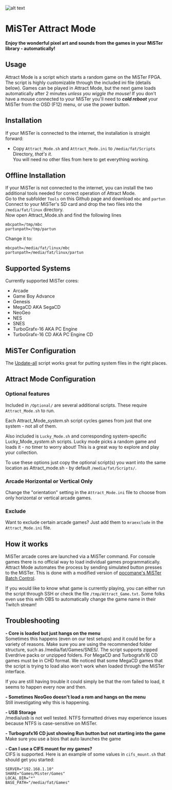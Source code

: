 ![alt text](https://i.ibb.co/DzjQDtH/Screenshot-22.png)



# MiSTer Attract Mode
**Enjoy the wonderful pixel art and sounds from the games in your MiSTer library - automatically!**

## Usage
Attract Mode is a script which starts a random game on the MiSTer FPGA. The script is highly customizable through the included ini file (details below). Games can be played in Attract Mode, but the next game loads automatically after 2 minutes *unless you wiggle the mouse!* If you don't have a mouse connected to your MiSTer you'll need to ***cold reboot*** your MiSTer from the OSD (F12) menu, or use the power button.

## Installation
If your MiSTer is connected to the internet, the installation is straight forward:  
- Copy `Attract_Mode.sh` and `Attract_Mode.ini` to `/media/fat/Scripts` Directory, *that's it.*  
You will need no other files from here to get everything working.  
  

## Offline Installation  
If your MiSTer is not connected to the internet, you can install the two additional tools needed for correct operation of Attract Mode.  
Go to the subfolder `Tools` on this Github page and download `mbc` and `partun`  
Connect to your MiSTer's SD card and drop the two files into the `/media/fat/linux` directory.  
Now open Attract_Mode.sh and find the following lines
  
```
mbcpath=/tmp/mbc
partunpath=/tmp/partun
```
  
Change it to:  
  
```
mbcpath=/media/fat/linux/mbc
partunpath=/media/fat/linux/partun
```
  

## Supported Systems
Currently supported MiSTer cores:
* Arcade
* Game Boy Advance
* Genesis
* MegaCD AKA SegaCD
* NeoGeo
* NES
* SNES
* TurboGrafx-16 AKA PC Engine
* TurboGrafx-16 CD AKA PC Engine CD

## MiSTer Configuration
The [Update-all](https://github.com/theypsilon/Update_All_MiSTer) script works great for putting system files in the right places.

## Attract Mode Configuration
### Optional features
Included in `/Optional/` are several additional scripts. These require `Attract_Mode.sh` to run.

Each Attract_Mode_*system*.sh script cycles games from just that one system - not all of them.

Also included is `Lucky_Mode.sh` and corresponding system-specific Lucky_Mode_*system*.sh scripts. Lucky mode picks a random game and loads it - no timer to worry about! This is a great way to explore and play your collection.

To use these options just copy the optional script(s) you want into the same location as Attract_mode.sh - by default `/media/fat/Scripts/`.

### Arcade Horizontal or Vertical Only
Change the "orientation" setting in the `Attract_Mode.ini` file to choose from only horizontal or vertical arcade games.

### Exclude
Want to exclude certain arcade games? Just add them to `mraexclude` in the `Attract_Mode.ini` file.

## How it works
MiSTer arcade cores are launched via a MiSTer command. For console games there is no official way to load individual games programmatically. Attract Mode automates the process by sending simulated button presses to the MiSTer. This is done with a modified version of [pocomane's MiSTer Batch Control](https://github.com/pocomane/MiSTer_Batch_Control). 
  
If you would like to know what game is currently playing, you can either run the script through SSH or check the file `/tmp/Attract_Game.txt`. Some folks even use this with OBS to automatically change the game name in their Twitch stream!  
  
## Troubleshooting
**- Core is loaded but just hangs on the menu**  
Sometimes this happens (even on our test setups) and it could be for a variety of reasons. Make sure you are using the recommended folder structure, such as /media/fat/Games/SNES/. The script supports zipped Everdrive packs or unzipped folders. For MegaCD and Turbografx16 CD games must be in CHD format. We noticed that some MegaCD games that the script is trying to load also won't work when loaded through the MiSTer interface.  
  
If you are still having trouble it could simply be that the rom failed to load, it seems to happen every now and then.
  
  
**- Sometimes NeoGeo doesn't load a rom and hangs on the menu**   
Still investigating why this is happening.
  
**- USB Storage**  
/media/usb is not well tested. NTFS formatted drives may experience issues because NTFS is case-sensitive on MiSTer.

**- Turbografx16 CD just showing Run button but not starting into the game**  
Make sure you use a bios that auto launches the game  

**- Can I use a CIFS mount for my games?**  
CIFS is supported.
Here is an example of some values in `cifs_mount.sh` that should get you started:  
```
SERVER="192.168.1.10"  
SHARE="Games/Mister/Games"  
LOCAL_DIR="*"  
BASE_PATH="/media/fat/Games" 
```
